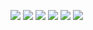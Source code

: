 ![](/images/image10.png)
![](/images/image11.png)
![](/images/image12.png)
![](/images/image13.png)
![](/images/image14.png)
![](/images/image15.png)